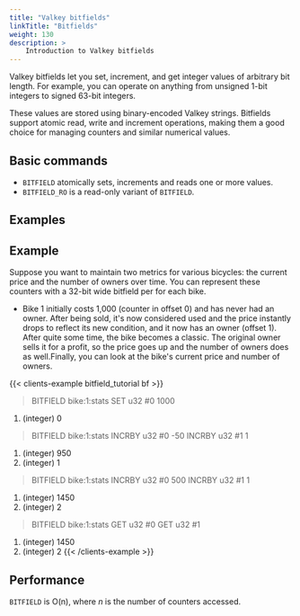 ```yaml
---
title: "Valkey bitfields"
linkTitle: "Bitfields"
weight: 130
description: >
    Introduction to Valkey bitfields
---
```


Valkey bitfields let you set, increment, and get integer values of arbitrary bit length.
For example, you can operate on anything from unsigned 1-bit integers to signed 63-bit integers.

These values are stored using binary-encoded Valkey strings.
Bitfields support atomic read, write and increment operations, making them a good choice for managing counters and similar numerical values.


## Basic commands

* `BITFIELD` atomically sets, increments and reads one or more values.
* `BITFIELD_RO` is a read-only variant of `BITFIELD`.


## Examples

## Example

Suppose you want to maintain two metrics for various bicycles: the current price and the number of owners over time. You can represent these counters with a 32-bit wide bitfield per for each bike.

* Bike 1 initially costs 1,000 (counter in offset 0) and has never had an owner. After being sold, it's now considered used and the price instantly drops to reflect its new condition, and it now has an owner (offset 1). After quite some time, the bike becomes a classic. The original owner sells it for a profit, so the price goes up and the number of owners does as well.Finally, you can look at the bike's current price and number of owners.

{{< clients-example bitfield_tutorial bf >}}
> BITFIELD bike:1:stats SET u32 #0 1000
1) (integer) 0
> BITFIELD bike:1:stats INCRBY u32 #0 -50 INCRBY u32 #1 1
1) (integer) 950
2) (integer) 1
> BITFIELD bike:1:stats INCRBY u32 #0 500 INCRBY u32 #1 1
1) (integer) 1450
2) (integer) 2
> BITFIELD bike:1:stats GET u32 #0 GET u32 #1
1) (integer) 1450
2) (integer) 2
{{< /clients-example >}}


## Performance

`BITFIELD` is O(n), where _n_ is the number of counters accessed.
